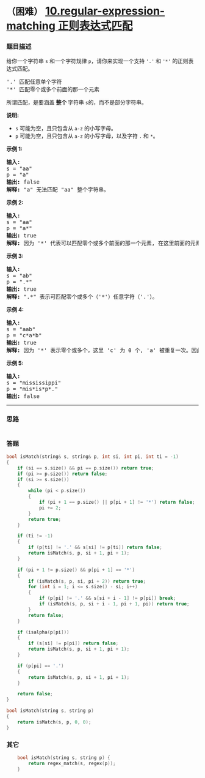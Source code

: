# `（困难）` [10.regular-expression-matching 正则表达式匹配](https://leetcode-cn.com/problems/regular-expression-matching/)

### 题目描述
<p>给你一个字符串&nbsp;<code>s</code>&nbsp;和一个字符规律&nbsp;<code>p</code>，请你来实现一个支持 <code>'.'</code>&nbsp;和&nbsp;<code>'*'</code>&nbsp;的正则表达式匹配。</p>

<pre>'.' 匹配任意单个字符
'*' 匹配零个或多个前面的那一个元素
</pre>

<p>所谓匹配，是要涵盖&nbsp;<strong>整个&nbsp;</strong>字符串&nbsp;<code>s</code>的，而不是部分字符串。</p>

<p><strong>说明:</strong></p>

<ul>
	<li><code>s</code>&nbsp;可能为空，且只包含从&nbsp;<code>a-z</code>&nbsp;的小写字母。</li>
	<li><code>p</code>&nbsp;可能为空，且只包含从&nbsp;<code>a-z</code>&nbsp;的小写字母，以及字符&nbsp;<code>.</code>&nbsp;和&nbsp;<code>*</code>。</li>
</ul>

<p><strong>示例 1:</strong></p>

<pre><strong>输入:</strong>
s = "aa"
p = "a"
<strong>输出:</strong> false
<strong>解释:</strong> "a" 无法匹配 "aa" 整个字符串。
</pre>

<p><strong>示例 2:</strong></p>

<pre><strong>输入:</strong>
s = "aa"
p = "a*"
<strong>输出:</strong> true
<strong>解释:</strong>&nbsp;因为 '*' 代表可以匹配零个或多个前面的那一个元素, 在这里前面的元素就是 'a'。因此，字符串 "aa" 可被视为 'a' 重复了一次。
</pre>

<p><strong>示例&nbsp;3:</strong></p>

<pre><strong>输入:</strong>
s = "ab"
p = ".*"
<strong>输出:</strong> true
<strong>解释:</strong>&nbsp;".*" 表示可匹配零个或多个（'*'）任意字符（'.'）。
</pre>

<p><strong>示例 4:</strong></p>

<pre><strong>输入:</strong>
s = "aab"
p = "c*a*b"
<strong>输出:</strong> true
<strong>解释:</strong>&nbsp;因为 '*' 表示零个或多个，这里 'c' 为 0 个, 'a' 被重复一次。因此可以匹配字符串 "aab"。
</pre>

<p><strong>示例 5:</strong></p>

<pre><strong>输入:</strong>
s = "mississippi"
p = "mis*is*p*."
<strong>输出:</strong> false</pre>


---
### 思路
```
```



### 答题
``` C++
bool isMatch(string& s, string& p, int si, int pi, int ti = -1)
{
	if (si == s.size() && pi == p.size()) return true;
	if (pi >= p.size()) return false;
	if (si >= s.size())
	{
		while (pi < p.size())
		{
			if (pi + 1 == p.size() || p[pi + 1] != '*') return false;
			pi += 2;
		}
		return true;
	}

	if (ti != -1)
	{
		if (p[ti] != '.' && s[si] != p[ti]) return false;
		return isMatch(s, p, si + 1, pi + 1);
	}

	if (pi + 1 != p.size() && p[pi + 1] == '*')
	{
		if (isMatch(s, p, si, pi + 2)) return true;
		for (int i = 1; i <= s.size() - si; i++)
		{
			if (p[pi] != '.' && s[si + i - 1] != p[pi]) break;
			if (isMatch(s, p, si + i - 1, pi + 1, pi)) return true;
		}
		return false;
	}

	if (isalpha(p[pi]))
	{
		if (s[si] != p[pi]) return false;
		return isMatch(s, p, si + 1, pi + 1);
	}

	if (p[pi] == '.')
	{
		return isMatch(s, p, si + 1, pi + 1);
	}

	return false;
}

bool isMatch(string s, string p) 
{
	return isMatch(s, p, 0, 0);
}
```


### 其它
``` C++
    bool isMatch(string s, string p) {
        return regex_match(s, regex(p));
    }


```


